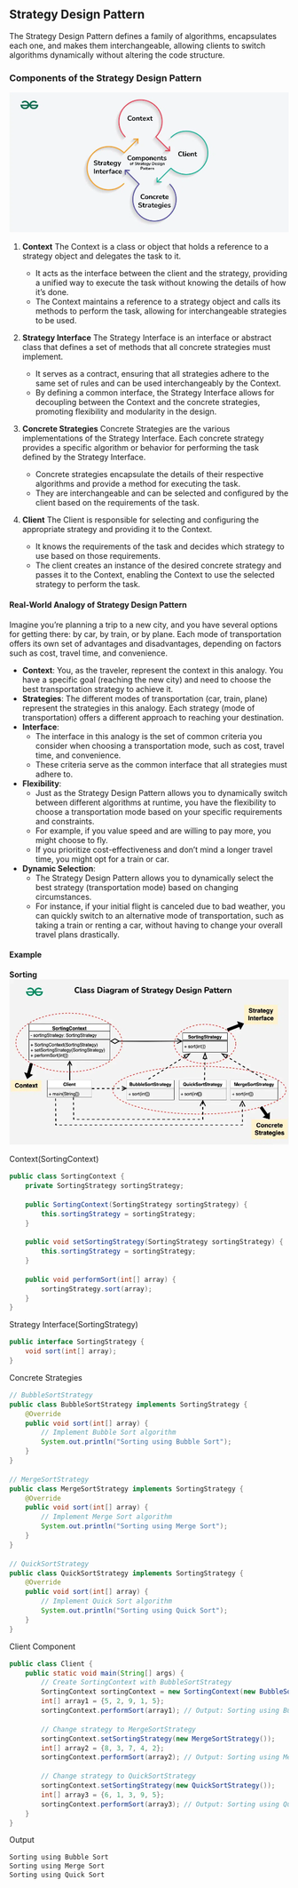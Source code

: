 ## Strategy Design Pattern

The Strategy Design Pattern defines a family of algorithms, encapsulates each one, and makes them interchangeable, allowing clients to switch algorithms dynamically without altering the code structure.

### Components of the Strategy Design Pattern
![alt text](strategy-pattern-1.png)

1. **Context**
The Context is a class or object that holds a reference to a strategy object and delegates the task to it.

    - It acts as the interface between the client and the strategy, providing a unified way to execute the task without knowing the details of how it’s done.
    - The Context maintains a reference to a strategy object and calls its methods to perform the task, allowing for interchangeable strategies to be used.
2. **Strategy Interface**
The Strategy Interface is an interface or abstract class that defines a set of methods that all concrete strategies must implement.

    - It serves as a contract, ensuring that all strategies adhere to the same set of rules and can be used interchangeably by the Context.
    - By defining a common interface, the Strategy Interface allows for decoupling between the Context and the concrete strategies, promoting flexibility and modularity in the design.
3. **Concrete Strategies**
Concrete Strategies are the various implementations of the Strategy Interface. Each concrete strategy provides a specific algorithm or behavior for performing the task defined by the Strategy Interface.

    - Concrete strategies encapsulate the details of their respective algorithms and provide a method for executing the task.
    - They are interchangeable and can be selected and configured by the client based on the requirements of the task.
4. **Client**
The Client is responsible for selecting and configuring the appropriate strategy and providing it to the Context.

    - It knows the requirements of the task and decides which strategy to use based on those requirements.
    - The client creates an instance of the desired concrete strategy and passes it to the Context, enabling the Context to use the selected strategy to perform the task.

#### Real-World Analogy of Strategy Design Pattern
Imagine you’re planning a trip to a new city, and you have several options for getting there: by car, by train, or by plane. Each mode of transportation offers its own set of advantages and disadvantages, depending on factors such as cost, travel time, and convenience.

- **Context**: You, as the traveler, represent the context in this analogy. You have a specific goal (reaching the new city) and need to choose the best transportation strategy to achieve it.
- **Strategies**: The different modes of transportation (car, train, plane) represent the strategies in this analogy. Each strategy (mode of transportation) offers a different approach to reaching your destination.
- **Interface**:
    - The interface in this analogy is the set of common criteria you consider when choosing a transportation mode, such as cost, travel time, and convenience.
    - These criteria serve as the common interface that all strategies must adhere to.
- **Flexibility**:
    - Just as the Strategy Design Pattern allows you to dynamically switch between different algorithms at runtime, you have the flexibility to choose a transportation mode based on your specific requirements and constraints.
    - For example, if you value speed and are willing to pay more, you might choose to fly.
    - If you prioritize cost-effectiveness and don’t mind a longer travel time, you might opt for a train or car.
- **Dynamic Selection**:
    - The Strategy Design Pattern allows you to dynamically select the best strategy (transportation mode) based on changing circumstances.
    - For instance, if your initial flight is canceled due to bad weather, you can quickly switch to an alternative mode of transportation, such as taking a train or renting a car, without having to change your overall travel plans drastically.


#### Example
**Sorting**
![alt text](strategy-pattern-2.png)

Context(SortingContext)
```java
public class SortingContext {
    private SortingStrategy sortingStrategy;
 
    public SortingContext(SortingStrategy sortingStrategy) {
        this.sortingStrategy = sortingStrategy;
    }
 
    public void setSortingStrategy(SortingStrategy sortingStrategy) {
        this.sortingStrategy = sortingStrategy;
    }
 
    public void performSort(int[] array) {
        sortingStrategy.sort(array);
    }
}
```
Strategy Interface(SortingStrategy)
```java
public interface SortingStrategy {
    void sort(int[] array);
}
```

Concrete Strategies
```java
// BubbleSortStrategy
public class BubbleSortStrategy implements SortingStrategy {
	@Override
	public void sort(int[] array) {
		// Implement Bubble Sort algorithm
		System.out.println("Sorting using Bubble Sort");
	}
}

// MergeSortStrategy
public class MergeSortStrategy implements SortingStrategy {
	@Override
	public void sort(int[] array) {
		// Implement Merge Sort algorithm
		System.out.println("Sorting using Merge Sort");
	}
}

// QuickSortStrategy
public class QuickSortStrategy implements SortingStrategy {
	@Override
	public void sort(int[] array) {
		// Implement Quick Sort algorithm
		System.out.println("Sorting using Quick Sort");
	}
}

```
Client Component
```java
public class Client {
	public static void main(String[] args) {
		// Create SortingContext with BubbleSortStrategy
		SortingContext sortingContext = new SortingContext(new BubbleSortStrategy());
		int[] array1 = {5, 2, 9, 1, 5};
		sortingContext.performSort(array1); // Output: Sorting using Bubble Sort

		// Change strategy to MergeSortStrategy
		sortingContext.setSortingStrategy(new MergeSortStrategy());
		int[] array2 = {8, 3, 7, 4, 2};
		sortingContext.performSort(array2); // Output: Sorting using Merge Sort

		// Change strategy to QuickSortStrategy
		sortingContext.setSortingStrategy(new QuickSortStrategy());
		int[] array3 = {6, 1, 3, 9, 5};
		sortingContext.performSort(array3); // Output: Sorting using Quick Sort
	}
}
```

Output
```
Sorting using Bubble Sort
Sorting using Merge Sort
Sorting using Quick Sort
```


